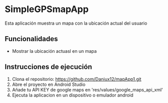 # SimpleGPSmapApp

Esta aplicación muestra un mapa con la ubicación actual del usuario

## Funcionalidades

- Mostrar la ubicación actuasl en un mapa

## Instrucciones de ejecución

1. Clona el repositorio: https://github.com/Daniux12/mapApp1.git
2. Abre el proyecto en Android Studio 
3. Añade tu API KEY de google maps en 'res/values/google_maps_api_xml'
4. Ejecuta la aplicacion en un dispositivo o emulador android
